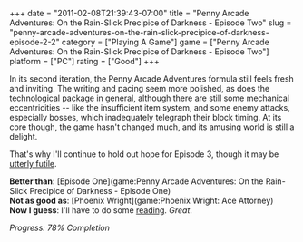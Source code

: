 +++
date = "2011-02-08T21:39:43-07:00"
title = "Penny Arcade Adventures: On the Rain-Slick Precipice of Darkness - Episode Two"
slug = "penny-arcade-adventures-on-the-rain-slick-precipice-of-darkness-episode-2-2"
category = ["Playing A Game"]
game = ["Penny Arcade Adventures: On the Rain-Slick Precipice of Darkness - Episode Two"]
platform = ["PC"]
rating = ["Good"]
+++

In its second iteration, the Penny Arcade Adventures formula still feels fresh and inviting.  The writing and pacing seem more polished, as does the technological package in general, although there are still some mechanical eccentricities -- like the insufficient item system, and some enemy attacks, especially bosses, which inadequately telegraph their block timing.  At its core though, the game hasn't changed much, and its amusing world is still a delight.

That's why I'll continue to hold out hope for Episode 3, though it may be <a href="http://www.joystiq.com/tag/Penny-Arcade-Adventures-Episode-3/">utterly futile</a>.

<b>Better than</b>: [Episode One](game:Penny Arcade Adventures: On the Rain-Slick Precipice of Darkness - Episode One)  
<b>Not as good as</b>: [Phoenix Wright](game:Phoenix Wright: Ace Attorney)  
<b>Now I guess</b>: I'll have to do some <a href="http://www.penny-arcade.com/rainslick/">reading</a>.  <i>Great</i>.

<i>Progress: 78\% Completion</i>